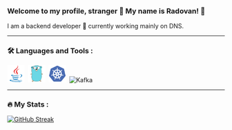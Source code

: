 ### Welcome to my profile, stranger 💬 My name is Radovan! 👋

I am a backend developer 🔭 currently working mainly on DNS.

---

### :hammer_and_wrench: Languages and Tools :
<div>
  <img src="https://github.com/devicons/devicon/blob/master/icons/java/java-original.svg" title="Java" alt="Java" width="40" height="40"/>&nbsp;
  <img src="https://github.com/devicons/devicon/blob/master/icons/go/go-original.svg" title="Go" alt="Go" width="40" height="40"/>&nbsp;
  <img src="https://github.com/devicons/devicon/blob/master/icons/kubernetes/kubernetes-plain.svg" title="Kubernetes" alt="Kubernetes" width="40" height="40"/>&nbsp;
  <img src="https://upload.wikimedia.org/wikipedia/commons/thumb/0/05/Apache_kafka.svg/800px-Apache_kafka.svg.png?20210416085520" title="Kafka" alt="Kafka" width="40" height="40"/>&nbsp;
</div>

---

### :fire: My Stats :

[![GitHub Streak](http://github-readme-streak-stats.herokuapp.com?user=radovanbabic&theme=git-dark)](https://git.io/streak-stats)&nbsp;
<!--
[![Top Langs](https://github-readme-stats.vercel.app/api/top-langs/?username=radovanbabic&layout=compact&theme=vision-friendly-dark)](https://github.com/anuraghazra/github-readme-stats)&nbsp;
-->
